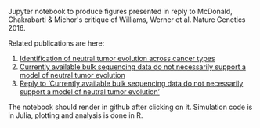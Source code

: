 Jupyter notebook to produce figures presented in reply to McDonald, Chakrabarti & Michor's critique of Williams, Werner et al. Nature Genetics 2016.

Related publications are here:
1. [Identification of neutral tumor evolution across cancer types](https://www.nature.com/articles/ng.3489)
2. [Currently available bulk sequencing data do not necessarily support a model of neutral tumor evolution](https://www.nature.com/articles/s41588-018-0217-6)
3. [Reply to ‘Currently available bulk sequencing data do not necessarily support a model of neutral tumor evolution’](https://www.nature.com/articles/s41588-018-0235-4)

The notebook should render in github after clicking on it. Simulation code is in Julia, plotting and analysis is done in R.
